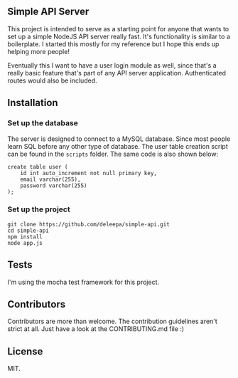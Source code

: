 ## Simple API Server

This project is intended to serve as a starting point for anyone that wants to set up a simple NodeJS API server really fast. It's functionality is similar to a boilerplate. I started this mostly for my reference but I hope this ends up helping more people!

Eventually this I want to have a user login module as well, since that's a really basic feature that's part of any API server application. Authenticated routes would also be included.

## Installation

### Set up the database

The server is designed to connect to a MySQL database. Since most people learn SQL before any other type of database. The user table creation script can be found in the `scripts` folder. The same code is also shown below:

```
create table user (
	id int auto_increment not null primary key,
    email varchar(255),
    password varchar(255)
);

```

### Set up the project
```
git clone https://github.com/deleepa/simple-api.git
cd simple-api
npm install
node app.js
```

## Tests

I'm using the mocha test framework for this project.

## Contributors

Contributors are more than welcome. The contribution guidelines aren't strict at all. Just have a look at the CONTRIBUTING.md file :)

## License

MIT.
